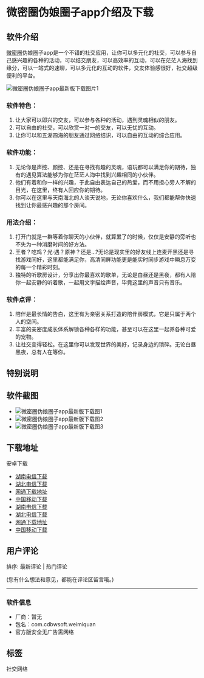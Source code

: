 # 微密圈伪娘圈子app介绍及下载

## 软件介绍

[微密圈](https://zt/wmqapphj/ "微密圈app合集")伪娘圈子app是一个不错的社交应用，让你可以多元化的社交，可以参与自己感兴趣的各种的活动，可以结交朋友，可以高效率的互动，可以在茫茫人海找到缘分，可以一站式的速聊，可以多元化的互动的软件，交友体验感很好，社交超级便利的平台。

![微密圈伪娘圈子app最新版下载图片1](https://imgo.hackhome.com/img2020/2/28/9/275680285.jpg)

### 软件特色：

1. 让大家可以即兴的交友，可以参与各种的活动，遇到灵魂相似的朋友。
2. 可以自由的社交，可以欣赏一对一的交友，可以无忧的互动。
3. 让你可以和五湖四海的朋友通过网络结识，可以自由的互动的综合应用。

### 软件功能：

1. 无论你是声控、颜控、还是在寻找有趣的灵魂，语玩都可以满足你的期待，独有的遇见算法能够为你在茫茫人海中找到兴趣相同的小伙伴。
2. 他们有着和你一样的兴趣，于此自由表达自己的热爱，而不用担心旁人不解的目光，在这里，终有人回应你的期待。
3. 你可以在这里与天南海北的人谈天说地，无论你喜欢什么，我们都能帮你快速找到让你最感兴趣的那个房间。

### 用法介绍：

1. 打开门就是一群等着你聊天的小伙伴，就算累了的时候，仅仅是安静的旁听也不失为一种消磨时间的好方法。
2. 王者？吃鸡？光·遇？原神？还是…?无论是现实里的好友线上连麦开黑还是寻找游戏同好，这里都能满足你，高清同屏功能更是能实时同步游戏中瞬息万变的每一个精彩时刻。
3. 独特的听歌房设计，分享出你最喜欢的歌单，无论是白昼还是黑夜，都有人陪你一起安静的听着歌，一起用文字描绘声音，毕竟这里的声音只有音乐。

### 软件点评：

1. 陪伴是最长情的告白，这里有为亲密关系打造的陪伴房模式，它是只属于两个人的空间。
2. 丰富的亲密度成长体系解锁各种各样的功能，甚至可以在这里一起养各种可爱的宠物。
3. 让社交变得轻松。在这里你可以发现世界的美好，记录身边的琐碎。无论白昼黑夜，总有人在等你。

## 特别说明

## 软件截图

- ![微密圈伪娘圈子app最新版下载图1](https://imgo.hackhome.com/img2020/2/28/9/275688152.jpg)
- ![微密圈伪娘圈子app最新版下载图2](https://imgo.hackhome.com/img2020/2/28/9/275669595.jpg)
- ![微密圈伪娘圈子app最新版下载图3](https://imgo.hackhome.com/img2020/2/28/9/275682017.jpg)

## 下载地址

安卓下载

- [湖南电信下载](http://gyxzhk3.kilo1kw.com/hk2/gx/weimiquan.apk)
- [湖北电信下载](http://gyxzhk3.kilo1kw.com/hk2/gx/weimiquan.apk)
- [网通下载地址](http://gyxzhk3.kilo1kw.com/hk2/gx/weimiquan.apk)
- [中国移动下载](http://gyxzhk3.kilo1kw.com/hk2/gx/weimiquan.apk)
- [湖南电信下载](http://gyxzhk4.kilo1kw.com/gx3/19/wmnnmfq1159461.apk)
- [湖北电信下载](http://gyxzhk4.kilo1kw.com/gx3/19/wmnnmfq1159461.apk)
- [网通下载地址](http://gyxzhk4.kilo1kw.com/gx3/19/wmnnmfq1159461.apk)
- [中国移动下载](http://gyxzhk4.kilo1kw.com/gx3/19/wmnnmfq1159461.apk)

## 用户评论

排序: 最新评论 | 热门评论

(您有什么想法和意见，都能在评论区留言哦。)

---

### 软件信息

- 厂商：暂无
- 包名：com.cdbwsoft.weimiquan
- 官方版安全无广告需网络

## 标签
社交网络
